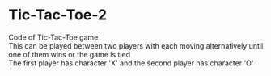 # Tic-Tac-Toe-2
Code of Tic-Tac-Toe game
<br>
This can be played between two players with each moving alternatively until one of them wins or the game is tied
<br>
The first player has character 'X' and the second player has character 'O'
<br>
